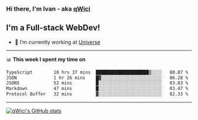 ### Hi there, I'm Ivan - aka [qWici][website]

## I'm a Full-stack WebDev!
- 🔭 I’m currently working at [Universe][universe]

---

📊 **This week I spent my time on**
<!--START_SECTION:waka-->

```txt
TypeScript        18 hrs 37 mins  ████████████████████▒░░░░   80.87 %
JSON              1 hr 26 mins    █▓░░░░░░░░░░░░░░░░░░░░░░░   06.28 %
JSON5             52 mins         █░░░░░░░░░░░░░░░░░░░░░░░░   03.83 %
Markdown          47 mins         █░░░░░░░░░░░░░░░░░░░░░░░░   03.47 %
Protocol Buffer   32 mins         ▓░░░░░░░░░░░░░░░░░░░░░░░░   02.33 %
```

<!--END_SECTION:waka-->

---

[![qWici's GitHub stats](https://github-readme-stats.vercel.app/api?username=qWici)](https://github.com/qWici/github-readme-stats)

[website]: https://devkucher.com
[twitter]: https://twitter.com/KucherDev
[linkedin]: https://www.linkedin.com/in/ivankucher
[universe]: https://universeapps.limited
